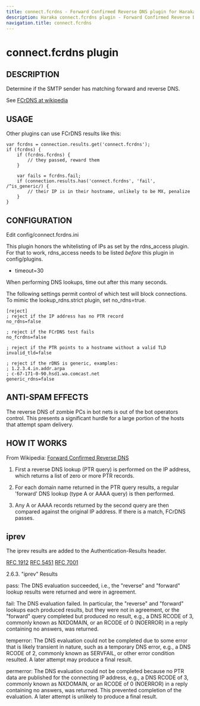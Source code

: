```yaml
---
title: connect.fcrdns - Forward Confirmed Reverse DNS plugin for Haraka
description: Haraka connect.fcrdns plugin - Forward Confirmed Reverse DNS
navigation.title: connect.fcrdns
---
```


# connect.fcrdns plugin

## DESCRIPTION

Determine if the SMTP sender has matching forward and reverse DNS.

See [FCrDNS at wikipedia](http://en.wikipedia.org/wiki/FCrDNS)


## USAGE

Other plugins can use FCrDNS results like this:

    var fcrdns = connection.results.get('connect.fcrdns');
    if (fcrdns) {
        if (fcrdns.fcrdns) {
            // they passed, reward them
        }

        var fails = fcrdns.fail;
        if (connection.results.has('connect.fcrdns', 'fail', /^is_generic/) {
            // their IP is in their hostname, unlikely to be MX, penalize
        }
    }


## CONFIGURATION

Edit config/connect.fcrdns.ini

This plugin honors the whitelisting of IPs as set by the rdns\_access plugin.
For that to work, rdns\_access needs to be listed *before* this plugin in
config/plugins.

* timeout=30

When performing DNS lookups, time out after this many seconds.

The following settings permit control of which test will block connections. To
mimic the lookup\_rdns.strict plugin, set no\_rdns=true.

    [reject]
    ; reject if the IP address has no PTR record
    no_rdns=false

    ; reject if the FCrDNS test fails
    no_fcrdns=false

    ; reject if the PTR points to a hostname without a valid TLD
    invalid_tld=false

    ; reject if the rDNS is generic, examples:
    ; 1.2.3.4.in.addr.arpa
    ; c-67-171-0-90.hsd1.wa.comcast.net
    generic_rdns=false


## ANTI-SPAM EFFECTS

The reverse DNS of zombie PCs in bot nets is out of the bot operators control.
This presents a significant hurdle for a large portion of the hosts that
attempt spam delivery.


## HOW IT WORKS

From Wikipedia: [Forward Confirmed Reverse DNS](http://en.wikipedia.org/wiki/FCrDNS)

1. First a reverse DNS lookup (PTR query) is performed on the IP address,
   which returns a list of zero or more PTR records.

2. For each domain name returned in the PTR query results, a regular
   'forward' DNS lookup (type A or AAAA query) is then performed.

3. Any A or AAAA records returned by the second query are then compared
   against the original IP address. If there is a match, FCrDNS passes.


## iprev

The iprev results are added to the Authentication-Results header.

[RFC 1912](http://www.ietf.org/rfc/rfc1912.txt)
[RFC 5451](http://www.ietf.org/rfc/rfc5451.txt)
[RFC 7001](http://tools.ietf.org/html/rfc7001#section-3)

2.6.3.  "iprev" Results

   pass:  The DNS evaluation succeeded, i.e., the "reverse" and
      "forward" lookup results were returned and were in agreement.

   fail:  The DNS evaluation failed.  In particular, the "reverse" and
      "forward" lookups each produced results, but they were not in
      agreement, or the "forward" query completed but produced no
      result, e.g., a DNS RCODE of 3, commonly known as NXDOMAIN, or an
      RCODE of 0 (NOERROR) in a reply containing no answers, was
      returned.

   temperror:  The DNS evaluation could not be completed due to some
      error that is likely transient in nature, such as a temporary DNS
      error, e.g., a DNS RCODE of 2, commonly known as SERVFAIL, or
      other error condition resulted.  A later attempt may produce a
      final result.

   permerror:  The DNS evaluation could not be completed because no PTR
      data are published for the connecting IP address, e.g., a DNS
      RCODE of 3, commonly known as NXDOMAIN, or an RCODE of 0 (NOERROR)
      in a reply containing no answers, was returned.  This prevented
      completion of the evaluation.  A later attempt is unlikely to
      produce a final result.

